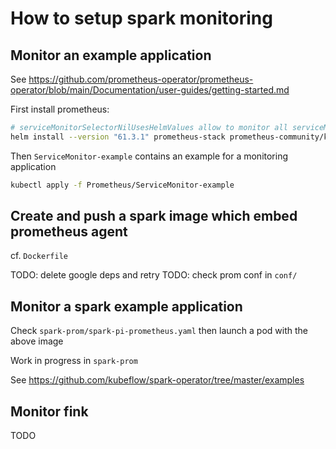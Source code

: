 # How to setup spark monitoring

## Monitor an example application

See https://github.com/prometheus-operator/prometheus-operator/blob/main/Documentation/user-guides/getting-started.md

First install prometheus:

```bash
# serviceMonitorSelectorNilUsesHelmValues allow to monitor all serviceMonitors
helm install --version "61.3.1" prometheus-stack prometheus-community/kube-prometheus-stack -n monitoring --set  prometheus.prometheusSpec.serviceMonitorSelectorNilUsesHelmValues=false
```

Then `ServiceMonitor-example` contains an example for a monitoring application

```bash
kubectl apply -f Prometheus/ServiceMonitor-example
```

## Create and push a spark image which embed prometheus agent

cf. `Dockerfile`

TODO: delete google deps and retry
TODO: check prom conf in `conf/`

## Monitor a spark example application

Check `spark-prom/spark-pi-prometheus.yaml` then launch a pod with the above image

Work in progress in `spark-prom`

See https://github.com/kubeflow/spark-operator/tree/master/examples

## Monitor fink

TODO
